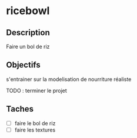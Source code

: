 # ricebowl 

## Description

Faire un bol de riz

## Objectifs

s'entrainer sur la modelisation de nourriture réaliste 

TODO : terminer le projet

## Taches

- [ ] faire le bol de riz
- [ ] faire les textures
